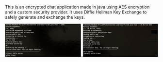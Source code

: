 This is an encrypted chat application made in java using AES encryption and a custom security provider. It uses Diffie Hellman Key Exchange to safely generate and exchange the keys.

<img src="screenshot.png">
